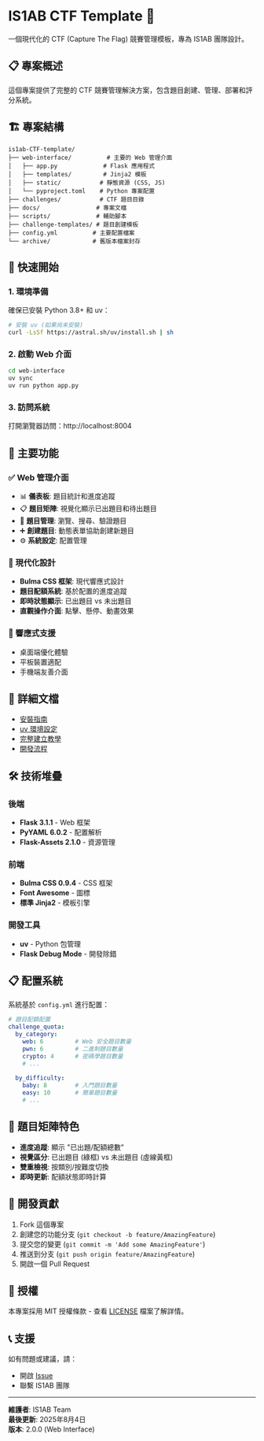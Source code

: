 # IS1AB CTF Template 🚀

一個現代化的 CTF (Capture The Flag) 競賽管理模板，專為 IS1AB 團隊設計。

## 📋 專案概述

這個專案提供了完整的 CTF 競賽管理解決方案，包含題目創建、管理、部署和評分系統。

## 🏗️ 專案結構

```
is1ab-CTF-template/
├── web-interface/          # 主要的 Web 管理介面
│   ├── app.py             # Flask 應用程式
│   ├── templates/         # Jinja2 模板
│   ├── static/           # 靜態資源 (CSS, JS)
│   └── pyproject.toml    # Python 專案配置
├── challenges/           # CTF 題目目錄
├── docs/                # 專案文檔
├── scripts/             # 輔助腳本
├── challenge-templates/ # 題目創建模板
├── config.yml          # 主要配置檔案
└── archive/            # 舊版本檔案封存
```

## 🚀 快速開始

### 1. 環境準備

確保已安裝 Python 3.8+ 和 uv：

```bash
# 安裝 uv (如果尚未安裝)
curl -LsSf https://astral.sh/uv/install.sh | sh
```

### 2. 啟動 Web 介面

```bash
cd web-interface
uv sync
uv run python app.py
```

### 3. 訪問系統

打開瀏覽器訪問：http://localhost:8004

## 🎯 主要功能

### ✅ Web 管理介面
- 📊 **儀表板**: 題目統計和進度追蹤
- 📋 **題目矩陣**: 視覺化顯示已出題目和待出題目
- 🔧 **題目管理**: 瀏覽、搜尋、驗證題目
- ➕ **創建題目**: 動態表單協助創建新題目
- ⚙️ **系統設定**: 配置管理

### 🎨 現代化設計
- **Bulma CSS 框架**: 現代響應式設計
- **題目配額系統**: 基於配置的進度追蹤
- **即時狀態顯示**: 已出題目 vs 未出題目
- **直觀操作介面**: 點擊、懸停、動畫效果

### 📱 響應式支援
- 桌面端優化體驗
- 平板裝置適配
- 手機端友善介面

## 📖 詳細文檔

- [安裝指南](docs/setup-guide.md)
- [uv 環境設定](docs/uv-setup-guide.md)
- [完整建立教學](IS1AB%20CTF%20模板完整建立教學.md)
- [開發流程](repo流程.md)

## 🛠️ 技術堆疊

### 後端
- **Flask 3.1.1** - Web 框架
- **PyYAML 6.0.2** - 配置解析
- **Flask-Assets 2.1.0** - 資源管理

### 前端
- **Bulma CSS 0.9.4** - CSS 框架
- **Font Awesome** - 圖標
- **標準 Jinja2** - 模板引擎

### 開發工具
- **uv** - Python 包管理
- **Flask Debug Mode** - 開發除錯

## 📋 配置系統

系統基於 `config.yml` 進行配置：

```yaml
# 題目配額配置
challenge_quota:
  by_category:
    web: 6         # Web 安全題目數量
    pwn: 6         # 二進制題目數量
    crypto: 4      # 密碼學題目數量
    # ...
  
  by_difficulty:
    baby: 8        # 入門題目數量
    easy: 10       # 簡單題目數量
    # ...
```

## 🎉 題目矩陣特色

- **進度追蹤**: 顯示 "已出題/配額總數"
- **視覺區分**: 已出題目 (綠框) vs 未出題目 (虛線黃框)
- **雙重檢視**: 按類別/按難度切換
- **即時更新**: 配額狀態即時計算

## 🤝 開發貢獻

1. Fork 這個專案
2. 創建您的功能分支 (`git checkout -b feature/AmazingFeature`)
3. 提交您的變更 (`git commit -m 'Add some AmazingFeature'`)
4. 推送到分支 (`git push origin feature/AmazingFeature`)
5. 開啟一個 Pull Request

## 📄 授權

本專案採用 MIT 授權條款 - 查看 [LICENSE](LICENSE) 檔案了解詳情。

## 📞 支援

如有問題或建議，請：
- 開啟 [Issue](../../issues)
- 聯繫 IS1AB 團隊

---

**維護者**: IS1AB Team  
**最後更新**: 2025年8月4日  
**版本**: 2.0.0 (Web Interface)
